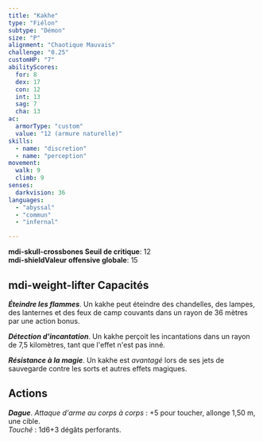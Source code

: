 ```yaml
---
title: "Kakhe"
type: "Fiélon"
subtype: "Démon"
size: "P"
alignment: "Chaotique Mauvais"
challenge: "0.25"
customHP: "7"
abilityScores:
  for: 8
  dex: 17
  con: 12
  int: 13
  sag: 7
  cha: 13
ac:
  armorType: "custom"
  value: "12 (armure naturelle)"
skills:
  - name: "discretion"
  - name: "perception"
movement:
  walk: 9
  climb: 9
senses:
  darkvision: 36
languages:
  - "abyssal"
  - "commun"
  - "infernal"

---
```

**<v-icon>mdi-skull-crossbones</v-icon> Seuil de critique**: 12      
**<v-icon>mdi-shield</v-icon>Valeur offensive globale**: 15   
## <v-icon>mdi-weight-lifter</v-icon> Capacités
_**Éteindre les flammes**_. Un kakhe peut éteindre des chandelles, des lampes, des lanternes et des feux de camp couvants dans un rayon de 36 mètres par une action bonus.

_**Détection d'incantation**_. Un kakhe perçoit les incantations dans un rayon de 7,5 kilomètres, tant que l'effet n'est pas inné.

_**Résistance à la magie**_. Un kakhe est _avantagé_ lors de ses jets de sauvegarde contre les sorts et autres effets magiques.

## Actions
_**Dague**_. _Attaque d'arme au corps à corps_ : +5 pour toucher, allonge 1,50 m, une cible.  
_Touché_ : 1d6+3 dégâts perforants.
